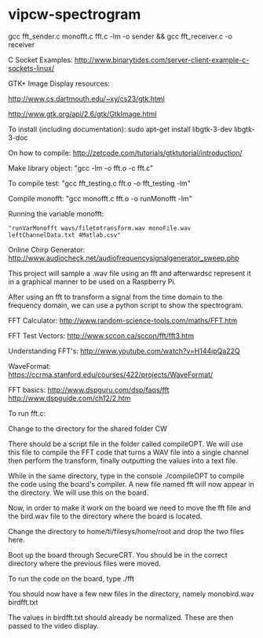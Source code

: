 vipcw-spectrogram
=================

gcc fft_sender.c monofft.c fft.c -lm -o sender && gcc fft_receiver.c -o receiver

C Socket Examples: http://www.binarytides.com/server-client-example-c-sockets-linux/

GTK+ Image Display resources:

http://www.cs.dartmouth.edu/~xy/cs23/gtk.html

http://www.gtk.org/api/2.6/gtk/GtkImage.html

To install (including documentation): sudo apt-get install libgtk-3-dev libgtk-3-doc

On how to compile: http://zetcode.com/tutorials/gtktutorial/introduction/

Make library object: "gcc -lm -o fft.o -c fft.c"

To compile test: "gcc fft_testing.c fft.o -o fft_testing -lm"

Compile monofft: "gcc monofft.c fft.o -o runMonofft -lm"

Running the variable monofft:

	"runVarMonofft wavs/filetotransform.wav monoFile.wav leftChannelData.txt 4Matlab.csv"
	
Online Chirp Generator: http://www.audiocheck.net/audiofrequencysignalgenerator_sweep.php


This project will sample a .wav file using an fft and afterwardsc
represent it in a graphical manner to be used on a Raspberry Pi.

After using an fft to transform a signal from the time domain to the frequency
domain, we can use a python script to show the spectrogram. 

FFT Calculator: http://www.random-science-tools.com/maths/FFT.htm

FFT Test Vectors: http://www.sccon.ca/sccon/fft/fft3.htm

Understanding FFT's: http://www.youtube.com/watch?v=H144ipQa22Q

WaveFormat: https://ccrma.stanford.edu/courses/422/projects/WaveFormat/

FFT basics:
http://www.dspguru.com/dsp/faqs/fft
http://www.dspguide.com/ch12/2.htm


To run fft.c:

Change to the directory for the shared folder CW

There should be a script file in the folder called compileOPT. We will use this file to compile the FFT code that turns a WAV file into a single channel then perform the transform, finally outputting the values into a text file.

While in the same directory, type in the console ./compileOPT to compile the code using the board's compiler.
A new file named fft will now appear in the directory. We will use this on the board.

Now, in order to make it work on the board we need to move the fft file and the bird.wav file to the directory where the board is located.

Change the directory to home/ti/filesys/home/root and drop the two files here.

Boot up the board through SecureCRT. You should be in the correct directory where the previous files were moved.

To run the code on the board, type ./fft

You should now have a few new files in the directory, namely
	monobird.wav
	birdfft.txt

The values in birdfft.txt should already be normalized. These are then passed to the video display.

